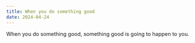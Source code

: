 ```yaml
---
title: When you do something good
date: 2024-04-24
---
```


When you do something good, something good is going to happen to you.
